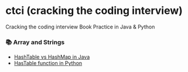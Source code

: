 # ctci (cracking the coding interview)
Cracking the coding interview Book Practice in Java &amp; Python

### :books: Array and Strings
- [HashTable vs HashMap in Java](https://github.com/Aclaputra/ctci/blob/main/src/main/java/ctci/HashTableVSHashMap.java)
- [HasTable function in Python](https://github.com/Aclaputra/ctci/blob/main/src/main/python/ctci/HashTableFunction.py)
